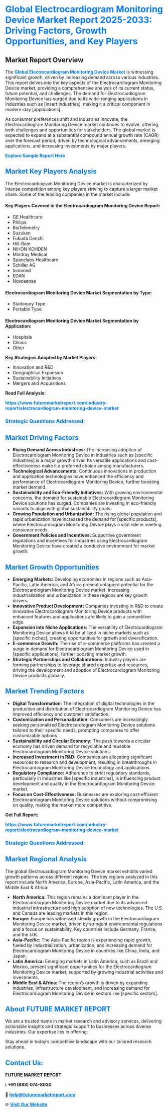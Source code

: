 <h1 style="color: #007BFF;">Global Electrocardiogram Monitoring Device Market Report 2025-2033: Driving Factors, Growth Opportunities, and Key Players</h1>

<section id="overview">
<h2>Market Report Overview</h2>
<p>The <a href="https://www.futuremarketreport.com/industry-report/electrocardiogram-monitoring-device-market" style="color: #007BFF; text-decoration: none;"><strong>Global Electrocardiogram Monitoring Device Market</strong></a> is witnessing significant growth, driven by increasing demand across various industries. This report delves into the key aspects of the Electrocardiogram Monitoring Device market, providing a comprehensive analysis of its current status, future potential, and challenges. The demand for Electrocardiogram Monitoring Device has surged due to its wide-ranging applications in industries such as [insert industries], making it a critical component in modern-day [applications].</p>
<p>As consumer preferences shift and industries innovate, the Electrocardiogram Monitoring Device market continues to evolve, offering both challenges and opportunities for stakeholders. The global market is expected to expand at a substantial compound annual growth rate (CAGR) over the forecast period, driven by technological advancements, emerging applications, and increasing investments by major players.</p>
</section>

<section id="overview">
<p><a href="https://www.futuremarketreport.com/request-sample/reportId=41357" style="color: #007BFF; text-decoration: none;"><strong>Explore Sample Report Here</strong></a></p>
</section>

<section id="key-players">
<h2 style="color: #007BFF;">Market Key Players Analysis</h2>
<p>The Electrocardiogram Monitoring Device market is characterized by intense competition among key players striving to capture a larger market share. Some of the leading companies in the market include:</p>
<h4>Key Players Covered in the Electrocardiogram Monitoring Device Report:</h4>
<ul><li>GE Healthcare</li><li>Philips</li><li>BioTelemetry</li><li>Suzuken</li><li>Fukuda Denshi</li><li>Hill-Rom</li><li>NIHON KOHDEN</li><li>Mindray Medical</li><li>Spacelabs Healthcare</li><li>Schiller AG</li><li>Innomed</li><li>EDAN</li><li>Novosense</li></ul>
<h4>Electrocardiogram Monitoring Device Market Segmentation by Type:</h4>
<ul><li>Stationary Type</li><li>Portable Type</li></ul>

<h4>Electrocardiogram Monitoring Device Market Segmentation by Application:</h4>
<ul><li>Hospitals</li><li>Clinics</li><li>Other</li></ul>
<p><strong>Key Strategies Adopted by Market Players:</strong></p>
<ul>
<li>Innovation and R&D</li>
<li>Geographical Expansion</li>
<li>Sustainability Initiatives</li>
<li>Mergers and Acquisitions</li>
</ul>
</section>

<section>
<p><strong>Read Full Analysis: </strong></p><a href="https://www.futuremarketreport.com/industry-report/electrocardiogram-monitoring-device-market" style="color: #007BFF; text-decoration: none;"><strong>https://www.futuremarketreport.com/industry-report/electrocardiogram-monitoring-device-market</strong></a>
<h3 style="color: #007BFF;">Strategic Questions Addressed:</h3>
</section>

<section id="driving-factors">
<h2 style="color: #007BFF;">Market Driving Factors</h2>
<ul>
<li><strong>Rising Demand Across Industries:</strong> The increasing adoption of Electrocardiogram Monitoring Device in industries such as [specific industries] is a major growth driver. Its versatile applications and cost-effectiveness make it a preferred choice among manufacturers.</li>
<li><strong>Technological Advancements:</strong> Continuous innovations in production and application technologies have enhanced the efficiency and performance of Electrocardiogram Monitoring Device, further boosting market demand.</li>
<li><strong>Sustainability and Eco-Friendly Initiatives:</strong> With growing environmental concerns, the demand for sustainable Electrocardiogram Monitoring Device solutions has surged. Companies are investing in eco-friendly variants to align with global sustainability goals.</li>
<li><strong>Growing Population and Urbanization:</strong> The rising global population and rapid urbanization have increased the demand for [specific products], where Electrocardiogram Monitoring Device plays a vital role in meeting consumer needs.</li>
<li><strong>Government Policies and Incentives:</strong> Supportive government regulations and incentives for industries using Electrocardiogram Monitoring Device have created a conducive environment for market growth.</li>
</ul>
</section>

<section id="growth-opportunities">
<h2 style="color: #007BFF;">Market Growth Opportunities</h2>
<ul>
<li><strong>Emerging Markets:</strong> Developing economies in regions such as Asia-Pacific, Latin America, and Africa present untapped potential for the Electrocardiogram Monitoring Device market. Increasing industrialization and urbanization in these regions are key growth drivers.</li>
<li><strong>Innovative Product Development:</strong> Companies investing in R&D to create innovative Electrocardiogram Monitoring Device products with enhanced features and applications are likely to gain a competitive edge.</li>
<li><strong>Expansion into Niche Applications:</strong> The versatility of Electrocardiogram Monitoring Device allows it to be utilized in niche markets such as [specific niches], creating opportunities for growth and diversification.</li>
<li><strong>E-commerce Growth:</strong> The rise of e-commerce platforms has created a surge in demand for Electrocardiogram Monitoring Device used in [specific applications], further boosting market growth.</li>
<li><strong>Strategic Partnerships and Collaborations:</strong> Industry players are forming partnerships to leverage shared expertise and resources, driving the development and adoption of Electrocardiogram Monitoring Device products globally.</li>
</ul>
</section>

<section id="trending-factors">
<h2 style="color: #007BFF;">Market Trending Factors</h2>
<ul>
<li><strong>Digital Transformation:</strong> The integration of digital technologies in the production and distribution of Electrocardiogram Monitoring Device has improved efficiency and customer satisfaction.</li>
<li><strong>Customization and Personalization:</strong> Consumers are increasingly seeking personalized Electrocardiogram Monitoring Device solutions tailored to their specific needs, prompting companies to offer customizable options.</li>
<li><strong>Sustainability and Circular Economy:</strong> The push towards a circular economy has driven demand for recyclable and reusable Electrocardiogram Monitoring Device solutions.</li>
<li><strong>Increased Investment in R&D:</strong> Companies are allocating significant resources to research and development, resulting in breakthroughs in Electrocardiogram Monitoring Device technology and applications.</li>
<li><strong>Regulatory Compliance:</strong> Adherence to strict regulatory standards, particularly in industries like [specific industries], is influencing product development and quality in the Electrocardiogram Monitoring Device market.</li>
<li><strong>Focus on Cost-Effectiveness:</strong> Businesses are exploring cost-efficient Electrocardiogram Monitoring Device solutions without compromising on quality, making the market more competitive.</li>
</ul>
</section>

<section>
<p><strong>Get Full Report: </strong></p><a href="https://www.futuremarketreport.com/industry-report/electrocardiogram-monitoring-device-market" style="color: #007BFF; text-decoration: none;"><strong>https://www.futuremarketreport.com/industry-report/electrocardiogram-monitoring-device-market</strong></a>
<h3 style="color: #007BFF;">Strategic Questions Addressed:</h3>
</section>


<section id="regional-analysis">
<h2 style="color: #007BFF;">Market Regional Analysis</h2>
<p>The global Electrocardiogram Monitoring Device market exhibits varied growth patterns across different regions. The key regions analyzed in this report include North America, Europe, Asia-Pacific, Latin America, and the Middle East & Africa:</p>
<ul>
<li><strong>North America:</strong> This region remains a dominant player in the Electrocardiogram Monitoring Device market due to its advanced industrial infrastructure and high adoption of new technologies. The U.S. and Canada are leading markets in this region.</li>
<li><strong>Europe:</strong> Europe has witnessed steady growth in the Electrocardiogram Monitoring Device market, driven by stringent environmental regulations and a focus on sustainability. Key countries include Germany, France, and the U.K.</li>
<li><strong>Asia-Pacific:</strong> The Asia-Pacific region is experiencing rapid growth, fueled by industrialization, urbanization, and increasing demand for Electrocardiogram Monitoring Device in countries like China, India, and Japan.</li>
<li><strong>Latin America:</strong> Emerging markets in Latin America, such as Brazil and Mexico, present significant opportunities for the Electrocardiogram Monitoring Device market, supported by growing industrial activities and investments.</li>
<li><strong>Middle East & Africa:</strong> The region’s growth is driven by expanding industries, infrastructure development, and increasing demand for Electrocardiogram Monitoring Device in sectors like [specific sectors].</li>
</ul>
</section>

<footer>
<h2 style="color: #007BFF;">About FUTURE MARKET REPORT</h2>
<p>We are a trusted name in market research and advisory services, delivering actionable insights and strategic support to businesses across diverse industries. Our expertise lies in offering:</p>

<p>Stay ahead in today’s competitive landscape with our tailored research solutions.</p>

<h2 style="color: #007BFF;">Contact Us:</h2>
<p><strong>FUTURE MARKET REPORT</strong></p>
<p>📞 <strong>+91 (883) 074-8030</strong></p>
<p>📧 <strong><a href="mailto:help@futuremarketreport.com" style="color: #007BFF;">help@futuremarketreport.com</a></strong></p>
<p>🌐 <strong><a href="https://www.futuremarketreport.com/" style="color: #007BFF;">Visit Our Website</a></strong></p>
</footer>